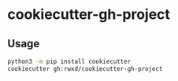 # cookiecutter-gh-project

## Usage

```bash
python3 -m pip install cookiecutter
cookiecutter gh:rwxd/cookiecutter-gh-project
```
